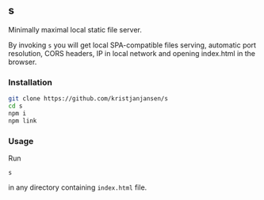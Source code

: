 ## s

Minimally maximal local static file server.

By invoking `s` you will get local SPA-compatible files serving, automatic port resolution, CORS headers, IP in local network and opening index.html in the browser.

### Installation

```sh
git clone https://github.com/kristjanjansen/s
cd s
npm i
npm link
```

### Usage

Run

```
s
```

in any directory containing `index.html` file.


